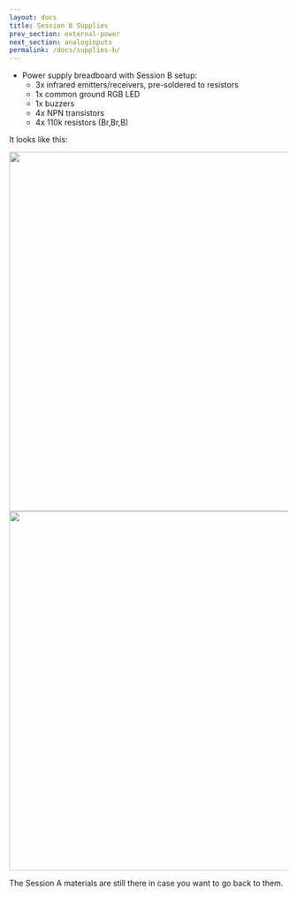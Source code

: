 ```yaml
---
layout: docs
title: Session B Supplies
prev_section: external-power
next_section: analoginputs
permalink: /docs/supplies-b/
---
```


- Power supply breadboard with Session B setup:
    - 3x infrared emitters/receivers, pre-soldered to resistors
    - 1x common ground RGB LED
    - 1x buzzers
    - 4x NPN transistors
    - 4x 110k resistors (Br,Br,B)

It looks like this:

<img src="{{ site.baseurl }}/img/b-breadboard.png" style="width: 650px"/>
<img src="{{ site.baseurl }}/img/b-breadboard.png" style="width: 650px"/>

The Session A materials are still there in case you want to go back to them.